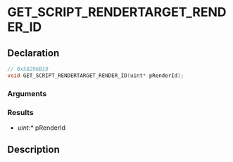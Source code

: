 # GET_SCRIPT_RENDERTARGET_RENDER_ID

## Declaration
```cpp
// 0x58296B19
void GET_SCRIPT_RENDERTARGET_RENDER_ID(uint* pRenderId);
```

### Arguments

### Results
- **uint*:** pRenderId

## Description
